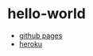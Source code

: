 # hello-world

* [github pages](https://ryotaitagaki.github.io/hello-world/)
* [heroku](https://ita-hello-world.herokuapp.com/)